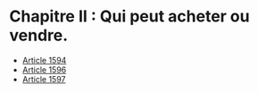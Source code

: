 # Chapitre II : Qui peut acheter ou vendre.

- [Article 1594](article-1594.md)
- [Article 1596](article-1596.md)
- [Article 1597](article-1597.md)

